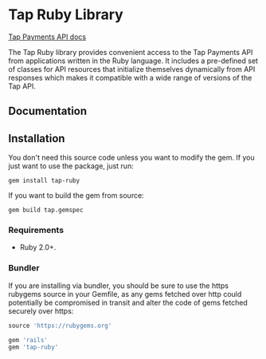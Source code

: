 # Tap Ruby Library

[Tap Payments API docs](https://tappayments.api-docs.io/2.0)

The Tap Ruby library provides convenient access to the Tap Payments API from
applications written in the Ruby language. It includes a pre-defined set of
classes for API resources that initialize themselves dynamically from API
responses which makes it compatible with a wide range of versions of the Tap
API.

## Documentation

## Installation

You don't need this source code unless you want to modify the gem. If you just
want to use the package, just run:

    gem install tap-ruby

If you want to build the gem from source:

    gem build tap.gemspec

### Requirements

* Ruby 2.0+.

### Bundler

If you are installing via bundler, you should be sure to use the https rubygems
source in your Gemfile, as any gems fetched over http could potentially be
compromised in transit and alter the code of gems fetched securely over https:

``` ruby
source 'https://rubygems.org'

gem 'rails'
gem 'tap-ruby'
```
